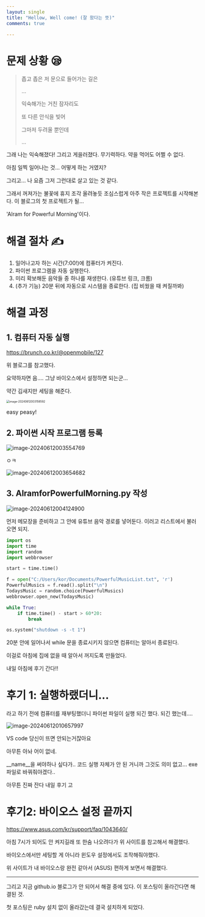 ```yaml
---
layout: single
title: "Hellow, Well come! (잘 왔다는 뜻)"
comments: true  

---
```


# 문제 상황 😪

> 좁고 좁은 저 문으로 들어가는 길은
>
> ...
>
> 익숙해가는 거친 잠자리도
>
> 또 다른 안식을 빚어
>
> 그마저 두려울 뿐인데
>
> ...



그래 나는 익숙해졌다! 그리고 게을러졌다. 무기력하다. 약을 먹어도 어쩔 수 없다.

아침 일찍 일어나는 것... 어떻게 하는 거였지?



그리고... 나 요즘 그저 그런대로 살고 있는 것 같다.

그래서 꺼져가는 불꽃에 휴지 조각 올려놓듯 조심스럽게 아주 작은 프로젝트를 시작해본다. 이 블로그의 첫 프로젝트가 될...



 'Alram for Powerful Morning'이다.



# 해결 절차 ✍

1. 일어나고자 하는 시간(7:00!)에 컴퓨터가 켜진다.
2. 파이썬 프로그램을 자동 실행한다.
3. 미리 확보해둔 음악들 중 하나를 재생한다. (유튜브 링크, 크롬)
4. (추가 기능) 20분 뒤에 자동으로 시스템을 종료한다. (집 비웠을 때 켜질까봐)



# 해결 과정

## 1. 컴퓨터 자동 실행

https://brunch.co.kr/@openmobile/127

위 블로그를 참고했다.

요약하자면 음.... 그냥 바이오스에서 설정하면 되는군...

약간 김새지만 세팅을 해준다.

<img src="C:\Users\kor\AppData\Roaming\Typora\typora-user-images\image-20240612003158592.png" alt="image-20240612003158592" style="zoom:50%;" />

easy peasy!



## 2. 파이썬 시작 프로그램 등록

![image-20240612003554769](C:\Users\kor\AppData\Roaming\Typora\typora-user-images\image-20240612003554769.png)

ㅇㅋ

![image-20240612003654682](C:\Users\kor\AppData\Roaming\Typora\typora-user-images\image-20240612003654682.png)



## 3. AlramforPowerfulMorning.py 작성

![image-20240612004124900](C:\Users\kor\AppData\Roaming\Typora\typora-user-images\image-20240612004124900.png)

먼저 메모장을 준비하고 그 안에 유튜브 음악 경로를 넣어둔다. 이러고 리스트에서 불러오면 되지.



```python
import os
import time
import random
import webbrowser

start = time.time()

f = open("C:/Users/kor/Documents/PowerfulMusicList.txt", 'r')
PowerfulMusics = f.read().split("\n")
TodaysMusic = random.choice(PowerfulMusics)
webbrowser.open_new(TodaysMusic)

while True:
    if time.time() - start > 60*20:
        break

os.system("shutdown -s -t 1")
```



20분 안에 일어나서 while 문을 종료시키지 않으면 컴퓨터는 알아서 종료된다.

이걸로 아침에 집에 없을 때 알아서 꺼지도록 만들었다.



내일 아침에 후기 간다!!



# 후기 1: 실행하랬더니...

라고 하기 전에 컴퓨터를 재부팅했더니 파이썬 파일이 실행 되긴 했다. 되긴 했는데....



![image-20240612010657997](C:\Users\kor\AppData\Roaming\Typora\typora-user-images\image-20240612010657997.png)



VS code 당신이 뜨면 안되는거잖아요



아무튼 아놔 어이 없네.

\__name__을 써야하나 싶다가.. 코드 실행 자체가 안 된 거니까 그것도 의미 없고... exe파일로 바꿔줘야겠다..



아무튼 진짜 잔다 내일 후기 고



# 후기2: 바이오스 설정 끝까지

https://www.asus.com/kr/support/faq/1043640/

아침 7시가 되어도 안 켜지길래 또 한숨 나오려다가 위 사이트를 참고해서 해결했다.

바이오스에서만 세팅할 게 아니라 윈도우 설정에서도 조작해줘야했다.

위 사이트가 내 바이오스랑 완전 같아서 (ASUS) 편하게 보면서 해결했다.





---

그리고 지금 github.io 블로그가 안 되어서 해결 중에 있다. 이 포스팅이 올라간다면 해결된 것.

첫 포스팅은 ruby 설치 없이 올라갔는데 결국 설치하게 되었다.
